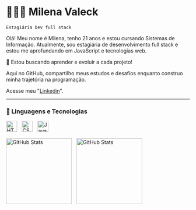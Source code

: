 # 👩🏽‍💻 Milena Valeck
`Estagiária Dev full stack`

Olá! Meu nome é Milena, tenho 21 anos e estou cursando Sistemas de Informação.
Atualmente, sou estagiária de desenvolvimento full stack e estou me aprofundando em JavaScript e tecnologias web.

🚀 Estou buscando aprender e evoluir a cada projeto!

Aqui no GitHub, compartilho meus estudos e desafios enquanto construo minha trajetória na programação.

Acesse meu "[Linkedin](https://www.linkedin.com/in/milena-valeck/?utm_source=share&utm_campaign=share_via&utm_content=profile&utm_medium=ios_app)".

---

### 🤖 Linguagens e Tecnologias

<img 
    align="left" 
    alt="HTML"
    title="HTML" 
    width="30px" 
    style="padding-right: 10px;" 
    src="https://cdn.jsdelivr.net/gh/devicons/devicon@latest/icons/html5/html5-original.svg" 
/>
<img 
    align="left" 
    alt="CSS" 
    title="CSS"
    width="30px" 
    style="padding-right: 10px;" 
    src="https://cdn.jsdelivr.net/gh/devicons/devicon@latest/icons/css3/css3-original.svg" 
/>
<img 
    align="left" 
    alt="JavaScript" 
    title="JavaScript"
    width="30px" 
    style="padding-right: 10px;" 
    src="https://cdn.jsdelivr.net/gh/devicons/devicon@latest/icons/javascript/javascript-original.svg" 
/>
<br><br>

<p>
  <img 
    align="left" 
    alt="GitHub Stats" 
    height="180" 
    style="padding-right: 10px;" 
    src="https://github-readme-stats.vercel.app/api?username=mvaleck&show_icons=true&theme=tokyonight&include_all_commits=true&locale=pt-br" 
  />

<img 
      align="left" 
      alt="GitHub Stats" 
      height="180" 
      src="https://github-readme-stats.vercel.app/api/top-langs/?username=mvaleck&theme=tokyonight&layout=compact&custom_title=Tecnologias&langs_count=9" 
  />

</p>




